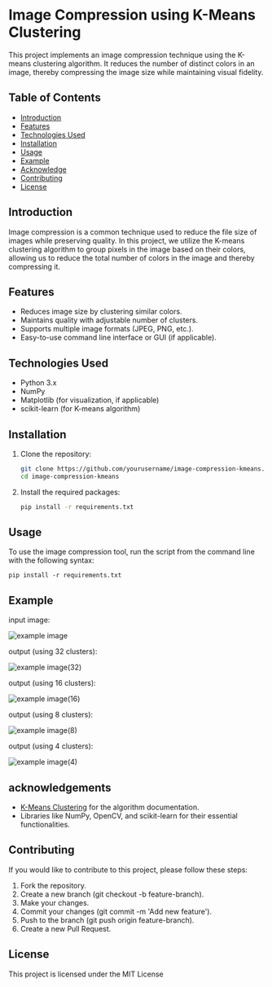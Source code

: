 # Image Compression using K-Means Clustering

This project implements an image compression technique using the K-means clustering algorithm. It reduces the number of distinct colors in an image, thereby compressing the image size while maintaining visual fidelity.

## Table of Contents

- [Introduction](#introduction)
- [Features](#features)
- [Technologies Used](#technologies-used)
- [Installation](#installation)
- [Usage](#usage)
- [Example](#example)
- [Acknowledge](#acknowledgements)
- [Contributing](#contributing)
- [License](#license)

## Introduction

Image compression is a common technique used to reduce the file size of images while preserving quality. In this project, we utilize the K-means clustering algorithm to group pixels in the image based on their colors, allowing us to reduce the total number of colors in the image and thereby compressing it.

## Features

- Reduces image size by clustering similar colors.
- Maintains quality with adjustable number of clusters.
- Supports multiple image formats (JPEG, PNG, etc.).
- Easy-to-use command line interface or GUI (if applicable).

## Technologies Used

- Python 3.x
- NumPy
- Matplotlib (for visualization, if applicable)
- scikit-learn (for K-means algorithm)

## Installation

1. Clone the repository:

   ```bash
   git clone https://github.com/yourusername/image-compression-kmeans.git
   cd image-compression-kmeans
2. Install the required packages:
    ```bash
    pip install -r requirements.txt
## Usage

To use the image compression tool, run the script from the command line with the following syntax:

    pip install -r requirements.txt

## Example

input image:

![example image](sample.jpg)

output (using 32 clusters):

![example image(32)](https://imgur.com/RSdwC6n)

output (using 16 clusters):

![example image(16)](https://imgur.com/n44kzXi)

output (using 8 clusters):

![example image(8)](https://imgur.com/KYdzgff)

output (using 4 clusters):

![example image(4)](https://imgur.com/jFkhzTV)

## acknowledgements


- [K-Means Clustering](https://en.wikipedia.org/wiki/K-means_clustering) for the algorithm documentation.
- Libraries like NumPy, OpenCV, and scikit-learn for their essential functionalities.

## Contributing

If you would like to contribute to this project, please follow these steps:

1. Fork the repository.
2. Create a new branch (git checkout -b feature-branch).
3. Make your changes.
4. Commit your changes (git commit -m 'Add new feature').
5. Push to the branch (git push origin feature-branch).
6. Create a new Pull Request.

## License

This project is licensed under the MIT License

